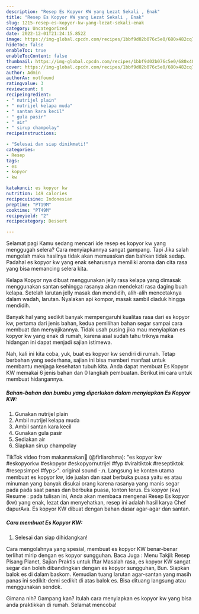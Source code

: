 ```yaml
---
description: "Resep Es Kopyor KW yang Lezat Sekali , Enak"
title: "Resep Es Kopyor KW yang Lezat Sekali , Enak"
slug: 1215-resep-es-kopyor-kw-yang-lezat-sekali-enak
category: Uncategorized
date: 2022-12-01T21:24:15.852Z
image: https://img-global.cpcdn.com/recipes/1bbf9d02b076c5e0/680x482cq70/es-kopyor-kw-foto-resep-utama.jpg
hideToc: false
enableToc: true
enableTocContent: false
thumbnail: https://img-global.cpcdn.com/recipes/1bbf9d02b076c5e0/680x482cq70/es-kopyor-kw-foto-resep-utama.jpg
cover: https://img-global.cpcdn.com/recipes/1bbf9d02b076c5e0/680x482cq70/es-kopyor-kw-foto-resep-utama.jpg
author: Admin
authorAv: notfound
ratingvalue: 3
reviewcount: 6
recipeingredient:
- " nutrijel plain"
- " nutrijel kelapa muda"
- " santan kara kecil"
- " gula pasir"
- " air"
- " sirup champolay"
recipeinstructions:

- "Selesai dan siap dinikmati!"
categories:
- Resep
tags:
- es
- kopyor
- kw

katakunci: es kopyor kw 
nutrition: 149 calories
recipecuisine: Indonesian
preptime: "PT19M"
cooktime: "PT49M"
recipeyield: "2"
recipecategory: Dessert

---
```



Selamat pagi Kamu sedang mencari ide resep es kopyor kw yang menggugah selera? Cara menyiapkannya sangat gampang. Tapi Jika salah mengolah maka hasilnya tidak akan memuaskan dan bahkan tidak sedap. Padahal es kopyor kw yang enak seharusnya memiliki aroma dan cita rasa yang bisa memancing selera kita.


Kelapa Kopyor nya dibuat menggunakan jelly rasa kelapa yang dimasak menggunakan santan sehingga rasanya akan mendekati rasa daging buah kelapa. Setelah larutan jelly masak dan mendidih, alih-alih mencetaknya dalam wadah, larutan. Nyalakan api kompor, masak sambil diaduk hingga mendidih.

Banyak hal yang sedikit banyak mempengaruhi kualitas rasa dari es kopyor kw, pertama dari jenis bahan, kedua pemilihan bahan segar sampai cara membuat dan menyajikannya. Tidak usah pusing jika mau menyiapkan es kopyor kw yang enak di rumah, karena asal sudah tahu triknya maka hidangan ini dapat menjadi sajian istimewa.


Nah, kali ini kita coba, yuk, buat es kopyor kw sendiri di rumah. Tetap berbahan yang sederhana, sajian ini bisa memberi manfaat untuk membantu menjaga kesehatan tubuh kita. Anda dapat membuat Es Kopyor KW memakai 6 jenis bahan dan 0 langkah pembuatan. Berikut ini cara untuk membuat hidangannya.

<!--inarticleads1-->

##### Bahan-bahan dan bumbu yang diperlukan dalam menyiapkan Es Kopyor KW:

1. Gunakan  nutrijel plain
1. Ambil  nutrijel kelapa muda
1. Ambil  santan kara kecil
1. Gunakan  gula pasir
1. Sediakan  air
1. Siapkan  sirup champolay


TikTok video from makanmakan🥨 (@firliarohma): &#34;es kopyor kw #eskopyorkw #eskopyor #eskopyornutrijel #fyp #viraltiktok #reseptiktok #resepsimpel #fypシ&#34;. original sound -.n. Langsung ke konten utama membuat es kopyor kw, ide jualan dan saat berbuka puasa yaitu es atau minuman yang banyak disukai orang karena rasanya yang manis segar pada pada saat panas dan berbuka puasa, tonton terus. Es kopyor (kw) Resume : pada tulisan ini, Anda akan membaca mengenai Resep Es kopyor (kw) yang enak, lezat dan menyehatkan, resep ini adalah hasil karya Chef dapurAva. Es kopyor KW dibuat dengan bahan dasar agar-agar dan santan. 

<!--inarticleads2-->

##### Cara membuat Es Kopyor KW:


1. Selesai dan siap dihidangkan!

Cara mengolahnya yang spesial, membuat es kopyor KW benar-benar terlihat mirip dengan es kopyor sungguhan. Baca Juga : Menu Takjil: Resep Pisang Planet, Sajian Praktis untuk Iftar Masalah rasa, es kopyor KW sangat segar dan boleh dibandingkan dengan es kopyor sungguhan, Bun. Siapkan balok es di dalam baskom. Kemudian tuang larutan agar-santan yang masih panas ini sedikit-demi sedikit di atas balok es. Bisa dituang langsung atau menggunakan sendok. 

Gimana nih? Gampang kan? Itulah cara menyiapkan es kopyor kw yang bisa anda praktikkan di rumah. Selamat mencoba!
